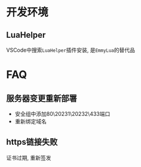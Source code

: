 # 开发环境

## LuaHelper

VSCode中搜索`LuaHelper`插件安装, 是`EmmyLua`的替代品

# FAQ

## 服务器变更重新部署

* 安全组中添加80\20231\20232\433端口
* 重新绑定域名

## https链接失败

证书过期, 重新签发